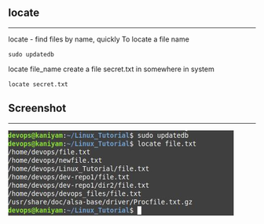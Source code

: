 ## locate

**********


locate - find files by name, quickly
To locate a file name


```
sudo updatedb
```

locate file_name
create a file secret.txt in somewhere in system


```
locate secret.txt
```

## Screenshot
***************

![locate](screenshots/locate.jpg)

